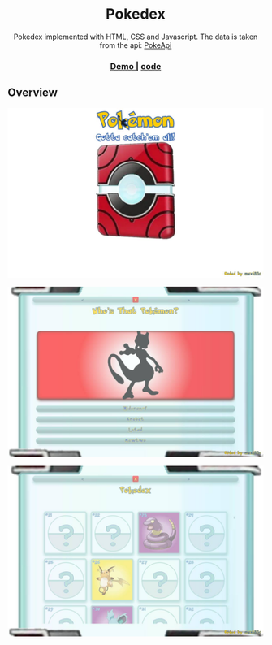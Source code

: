 <h1 align="center">Pokedex</h1>

<div align="center">
	Pokedex implemented with HTML, CSS and Javascript.
	The data is taken from the api: <a href="https://pokeapi.co/" target="_blank">PokeApi</a>
</div>

<div align="center">
  <h3>
    <a href="https://maxi83c.github.io/pokedex">
      Demo
    </a>
    <span> | </span>
    <a href="https://github.com/maxi83c/pokedex">
      code
    </a>
  </h3>
</div>

<!-- OVERVIEW -->

## Overview

![screenshot](https://raw.githubusercontent.com/maxi83c/pokedex/master/screenshots/screenshot1.jpg)

![screenshot](https://raw.githubusercontent.com/maxi83c/pokedex/master/screenshots/screenshot2.jpg)

![screenshot](https://raw.githubusercontent.com/maxi83c/pokedex/master/screenshots/screenshot3.jpg)